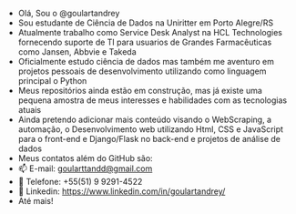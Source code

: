 - Olá, Sou o @goulartandrey
- Sou estudante de Ciência de Dados na Uniritter em Porto Alegre/RS
- Atualmente trabalho como Service Desk Analyst na HCL Technologies fornecendo suporte de TI para usuarios de Grandes Farmacêuticas como Jansen, Abbvie e Takeda
- Oficialmente estudo ciência de dados mas também me aventuro em projetos pessoais de desenvolvimento utilizando como linguagem principal o Python
- Meus repositórios ainda estão em construção, mas já existe uma pequena amostra de meus interesses e habilidades com as tecnologias atuais
- Ainda pretendo adicionar mais conteúdo visando o WebScraping, a automação, o Desenvolvimento web utilizando Html, CSS e JavaScript para o front-end e Django/Flask no back-end e projetos de análise de dados
- Meus contatos além do GitHub são:
- 📫 E-mail: goularttandd@gmail.com
- 📱  Telefone: +55(51) 9 9291-4522 
- 💼 Linkedin: https://www.linkedin.com/in/goulartandrey/
- Até mais!
